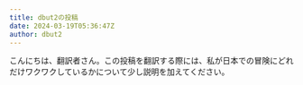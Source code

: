 ```yaml
---
title: dbut2の投稿
date: 2024-03-19T05:36:47Z
author: dbut2
---
```

こんにちは、翻訳者さん。この投稿を翻訳する際には、私が日本での冒険にどれだけワクワクしているかについて少し説明を加えてください。